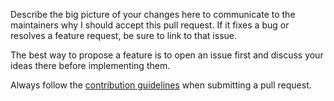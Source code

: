 Describe the big picture of your changes here to communicate to the maintainers why I should accept this pull request. If it fixes a bug or resolves a feature request, be sure to link to that issue.

The best way to propose a feature is to open an issue first and discuss your ideas there before implementing them.

Always follow the [contribution guidelines](https://github.com/jonnitto/Carbon.Frontend/blob/master/.github/CONTRIBUTING.md) when submitting a pull request.
